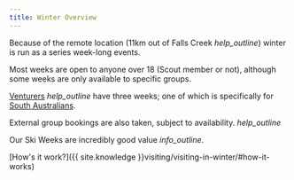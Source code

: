 ```yaml
---
title: Winter Overview
---
```

Because of the remote location (11km out of Falls Creek <i class='material-icons' title='We organise a bus from Mt Beauty to Falls Creek, then we ski as a group from <a href="https://www.openstreetmap.org/directions?engine=mapzen_foot&route=-36.8658%2C147.2870%3B-36.9041%2C147.3031#map=14/-36.8849/147.3041">Falls Creek to the Chalet.</a>'>help_outline</i>) winter is run as a series week-long events.

Most weeks are open to anyone over 18 (Scout member or not), although some weeks are only available to specific groups.

[Venturers](#winter-venturer) <i class='material-icons' title='15-18 year old Scouts.'>help_outline</i> have three weeks; one of which is specifically for <a href='#winter-interstater'>South Australians</a>.

<!--\[Other.](#TODO_OTHER) Not a member of the Scout Association? You're still welcome!  \[Find out more.](#TODO_OTHER)-->

External group bookings are also taken, subject to availability. <i class='material-icons' title='Weeks 11 and 12 are often available.'>help_outline</i>

Our Ski Weeks are incredibly good value <i class='material-icons' title='With discounted prices for booking before May 1!'>info_outline</i>.

\[How's it work?]({{ site.knowledge }}visiting/visiting-in-winter/#how-it-works)

<!--\[Book now!]({{ site.booknow }})-->
